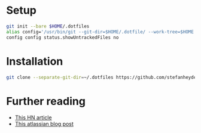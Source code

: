 # Setup

```bash
git init --bare $HOME/.dotfiles
alias config='/usr/bin/git --git-dir=$HOME/.dotfile/ --work-tree=$HOME'
config config status.showUntrackedFiles no
```

# Installation

```bash
git clone --separate-git-dir=~/.dotfiles https://github.com/stefanheyder/dotfiles.git ~
```

# Further reading

- [This HN article](https://news.ycombinator.com/item?id=11070797)
- [This atlassian blog post](https://www.atlassian.com/git/tutorials/dotfiles)
